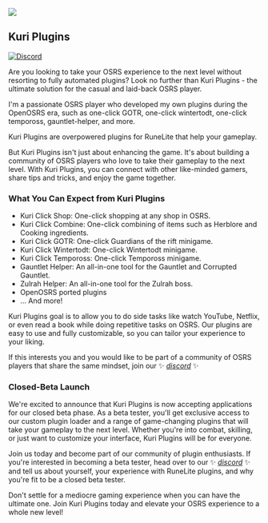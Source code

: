 ![](https://cdn.discordapp.com/icons/1094266705909403749/db23b33e8f99ea4e5747b2863725cf08.webp?size=96)
## Kuri Plugins

[![Discord](https://img.shields.io/discord/1094266705909403749?color=8532cb&label=Join%20our%20Discord%20server&logo=discord&logoColor=white)](https://discord.gg/3bhXYtd8bt)

Are you looking to take your OSRS experience to the next level without resorting to fully automated plugins? Look no further than Kuri Plugins - the ultimate solution for the casual and laid-back OSRS player.

I'm a passionate OSRS player who developed my own plugins during the OpenOSRS era, such as one-click GOTR, one-click wintertodt, one-click tempoross, gauntlet-helper, and more.

Kuri Plugins are overpowered plugins for RuneLite that help your gameplay.

But Kuri Plugins isn't just about enhancing the game. It's about building a community of OSRS players who love to take their gameplay to the next level. With Kuri Plugins, you can connect with other like-minded gamers, share tips and tricks, and enjoy the game together.

### What You Can Expect from Kuri Plugins
- Kuri Click Shop: One-click shopping at any shop in OSRS.
- Kuri Click Combine: One-click combining of items such as Herblore and Cooking ingredients.
- Kuri Click GOTR: One-click Guardians of the rift minigame.
- Kuri Click Wintertodt: One-click Wintertodt minigame.
- Kuri Click Tempoross: One-click Tempoross minigame.
- Gauntlet Helper: An all-in-one tool for the Gauntlet and Corrupted Gauntlet.
- Zulrah Helper: An all-in-one tool for the Zulrah boss.
- OpenOSRS ported plugins
- ... And more!

Kuri Plugins goal is to allow you to do side tasks like watch YouTube, Netflix, or even read a book while doing repetitive tasks on OSRS. Our plugins are easy to use and fully customizable, so you can tailor your experience to your liking.
  
If this interests you and you would like to be part of a community of OSRS players that share the same mindset, join our ✨ _[discord](https://discord.gg/3bhXYtd8bt)_ ✨

### Closed-Beta Launch
We're excited to announce that Kuri Plugins is now accepting applications for our closed beta phase. As a beta tester, you'll get exclusive access to our custom plugin loader and a range of game-changing plugins that will take your gameplay to the next level. Whether you're into combat, skilling, or just want to customize your interface, Kuri Plugins will be for everyone.

Join us today and become part of our community of plugin enthusiasts. If you're interested in becoming a beta tester, head over to our ✨ _[discord](https://discord.gg/3bhXYtd8bt)_ ✨ and tell us about yourself, your experience with RuneLite plugins, and why you're fit to be a closed beta tester.

Don't settle for a mediocre gaming experience when you can have the ultimate one. Join Kuri Plugins today and elevate your OSRS experience to a whole new level!
